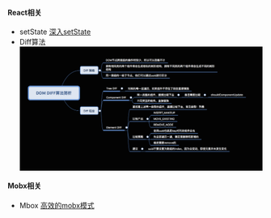 #### React相关
- setState [深入setState](https://github.com/sisterAn/blog/issues/26 '深入setState')
- Diff算法
     <img src="./img/20180717182348969.jpg"  div align=center />



#### Mobx相关

- Mbox [高效的mobx模式](https://segmentfault.com/a/1190000016266272)
